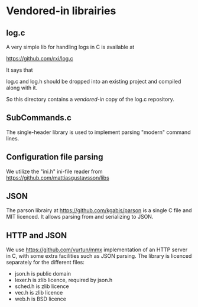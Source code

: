 # Vendored-in librairies

## log.c

A very simple lib for handling logs in C is available at

  https://github.com/rxi/log.c

It says that

  log.c and log.h should be dropped into an existing project and compiled
  along with it.

So this directory contains a _vendored-in_ copy of the log.c repository.

## SubCommands.c

The single-header library is used to implement parsing "modern" command lines.

## Configuration file parsing

We utilize the "ini.h" ini-file reader from https://github.com/mattiasgustavsson/libs

## JSON

The parson librairy at https://github.com/kgabis/parson is a single C file
and MIT licenced. It allows parsing from and serializing to JSON.

## HTTP and JSON

We use https://github.com/vurtun/mmx implementation of an HTTP server in C,
with some extra facilities such as JSON parsing. The library is licenced
separately for the different files:

  - json.h is public domain
  - lexer.h is zlib licence, required by json.h
  - sched.h is zlib licence
  - vec.h is zlib licence
  - web.h is BSD licence

